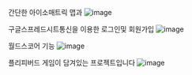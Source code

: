 간단한 아이소매트릭 맵과
![image](https://github.com/user-attachments/assets/aca4efcc-deab-4385-9c5b-8847440d8aec)

구글스프레드시트통신을 이용한 로그인및 회원가입
![image](https://github.com/user-attachments/assets/041ee446-5add-4c92-8bf2-07be71b6c9aa)

월드스코어 기능
![image](https://github.com/user-attachments/assets/46745434-8d9e-4b10-81e0-f24d1b4e8777)

플리피버드 게임이 담겨있는 프로젝트입니다
![image](https://github.com/user-attachments/assets/f61df27f-b1c4-4c25-8358-3d0eb42eb17e)
